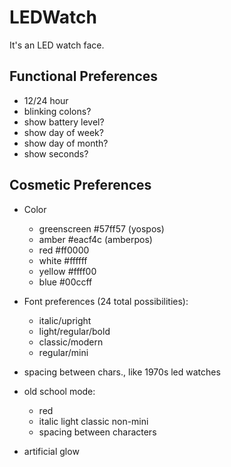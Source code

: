 # LEDWatch

It's an LED watch face.

## Functional Preferences

-   12/24 hour
-   blinking colons?
-   show battery level?
-   show day of week?
-   show day of month?
-   show seconds?

## Cosmetic Preferences

-   Color
    -   greenscreen #57ff57 (yospos)
    -   amber       #eacf4c (amberpos)
    -   red         #ff0000
    -   white       #ffffff
    -   yellow      #ffff00
    -   blue        #00ccff
-   Font preferences (24 total possibilities):
    -   italic/upright
    -   light/regular/bold
    -   classic/modern
    -   regular/mini
-   spacing between chars., like 1970s led watches

-   old school mode:
    -   red
    -   italic light classic non-mini
    -   spacing between characters

-   artificial glow
